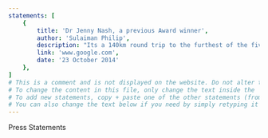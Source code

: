 ```yaml
---
statements: [
    {
        title: 'Dr Jenny Nash, a previous Award winner',
        author: 'Sulaiman Philip',
        description: "Its a 140km round trip to the furthest of the five clinics in rural Eastern Capes Amahlathi Municipality for Dr Jennifer Nash. This years Rural Doctor of the Year uses the time to think, to relax, to chill. She sounds chipper as she talks: It's my alone time. I have 20 minutes of radio reception, and then its me and the beautiful scenery.",
        link: 'www.google.com',
        date: '23 October 2014'
    },
]
# This is a comment and is not displayed on the website. Do not alter this text bewteen hashes (#). 
# To change the content in this file, only change the text inside the ''. 
# To add new statements, copy + paste one of the other statements (from '{' to '},' ) and change the text inside the ''. 
# You can also change the text below if you need by simply retyping it as normal (like you would in any text/word document).
---
```


Press Statements
